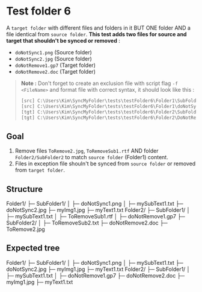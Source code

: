 # Test folder 6

A `target folder` with different files and folders in it BUT ONE folder AND a file identical from `source folder`. **This test adds two files for source and target that shouldn't be synced or removed** :

- `doNotSync1.png` (Source folder)
- `doNotSync2.jpg` (Source folder)
- `doNotRemove1.gp7` (Target folder)
- `doNotRemove2.doc` (Target folder)

> **Note :** Don't forget to create an exclusion file with script flag `-f <FileName>` and format file with correct syntax, it should look like this :
>
> ```txt
> [src] C:\Users\Kim\SyncMyFolder\tests\testFolder6\Folder1\SubFolder1\doNotSync1.png
> [src] C:\Users\Kim\SyncMyFolder\tests\testFolder6\Folder1\doNotSync2.jpg
> [tgt] C:\Users\Kim\SyncMyFolder\tests\testFolder6\Folder2\SubFolder1\DoNotRemove1.gp7
> [tgt] C:\Users\Kim\SyncMyFolder\tests\testFolder6\Folder2\DoNotRemove2.doc
> ```

## Goal

1. Remove files `ToRemove2.jpg`, `ToRemoveSub1.rtf` AND folder `Folder2/SubFolder2` to match `source folder` (Folder1) content.
2. Files in exception file shouln't be synced from `source folder` or removed from `target folder`.

## Structure

Folder1/
├─ SubFolder1/
│  ├─ doNotSync1.png
│  ├─ mySubText1.txt
├─ doNotSync2.jpg
├─ myImg1.jpg
├─ myText1.txt
Folder2/
├─ SubFolder1/
│  ├─ mySubText1.txt
│  ├─ ToRemoveSub1.rtf
│  ├─ doNotRemove1.gp7
├─ SubFolder2/
│  ├─ ToRemoveSub2.txt
├─ doNotRemove2.doc
├─ ToRemove2.jpg

## Expected tree

Folder1/
├─ SubFolder1/
│  ├─ doNotSync1.png
│  ├─ mySubText1.txt
├─ doNotSync2.jpg
├─ myImg1.jpg
├─ myText1.txt
Folder2/
├─ SubFolder1/
│  ├─ mySubText1.txt
│  ├─ doNotRemove1.gp7
├─ doNotRemove2.doc
├─ myImg1.jpg
├─ myText1.txt
